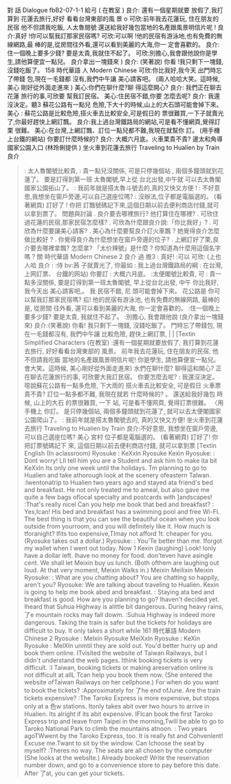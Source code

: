 對 話 Dialogue                                           fbB2-07-1-1 給弓
( 在教室 )
良介: 還有一個星期就要
放假了,我打算到
花蓮去旅行,好好
看看台灣東部的風
景 o
可欣:前年我去花蓮玩,
住在朋友的民宿
他不但請我吃飯,        人太魯閱號
還送給我好幾包當地的名產跟風景明信片呢 !
良介:真好 !你可以幫我訂那家民宿嗎?
可欣:可以啊 !他的民宿有游泳地,也有免費的無線網路,最
棒的是,從房間往外看,還可以看到美麗的大海,你一
定會喜歡的。
良介:住一個晚上要多少錢? 要是太貴,我就住不起了。
可欣:別擔心,我會跟他說你是學生,請他算便宜一點兒。
良介拿出一塊錢來 )
良介: (笑著說) 你看 !我只剩下一塊錢,沒錢吃飯了。
158
時代華語           人
Modern Chinese
可欣:你比我好,我今天
出門時忘了帶錢
包,現在一毛錢都
沒有,我們中午讓
美心請客吧。
(兩人哈哈大笑。這時候,美心
剛好從外面走進來 )
美心:你們在聊什麼?聊
得這麼開心?
良介: 我們正在聊去花蓮
旅行的事,可欣要
幫我訂民宿。
美心:住民宿不錯,你要
怎麼去呢?
良介: 我還沒決定。聽3
蘇花公路有一點兒
危險,下大十的時候,山上的大石頭可能會掉下來。
美心 : 蘇花公路是比較危險,搭火車去比較安全,可是假日的
票很難買,一下子就賣光了,你最好趕快上網訂飄。
良介:我上過台灣鐵路局的網站,可是看不懂網頁,覺得訂栗
很難。
美心:在台灣,上網訂飄、訂位一點兒都不難,我現在就幫你
訂。 (用手機上台鐵的網站) 你要訂什麼時候的?
良介: 大概六月底。火車栗貴不貴?
邊太和角導國家公園入口 (林玲俐提供 )
坐火車到花蓮去旅行
Traveling to Hualien by Train
良介
> : 太人魯闔號比較貴,
: 貴一點兒沒關係,
可是只停幾個站 ,
兩個多鐘頭就到花
蓮了。
要是訂得到第一班
太魯閣號,早上從
台北出發,中午就
可以去太魯閣國家公園拓山了。
: 我前年就是搭太魯斗號去的,真的又快又方便 !
: 不好意思,我想坐在窗戶旁邊,可以自己選座位嗎?
>: 沒辦法,位子都是電腦選的。 (看著網頁) 訂好了 ! 你把
訂飄號碼記下來,這個日期以前去便利商店付錢,就可
以拿到票了。
問題與討論
. 良介要去哪裡旅行? 他打算住在哪裡?
. 可欣住過花蓮的民宿,那家民宿怎麼樣?
. 可欣為什麼跟良介說:「你比我好」?
. 可欣為什麼要讓美心請客?
. 美心為什麼要幫良介訂火車飄 ? 她覺得良介怎麼做比較好 ?
. 你覺得良介為什麼想坐在窗戶旁邊的位子?
. 上網訂好了栗,良介要去哪裡拿飄? 怎麼拿?
「太价辣號」是什麼 ? 你知道為什麼用這個名字嗎 ?      關
時代華語
Modern Chinese
2
良介
過
擔3
: 真好!
:可以
可欣:
(上也人哈
良介 :
:侍
bv:茜
子就賣光了, 你最如
: 我上過台灣鐵路局的綱
: 在台灣, 上网訂票、
台鐵的网站) 你要訂
: 大概六月底。
:太便閣號比較貴, 可
: 貴一點多沒關係, 要是訂得到第一班太魯閣號, 早上從台北出發, 中午
你比我好, 我今天出
美心請客吧,。
我
民宿不錯,
尼
頭可能會掉下來。
花公路是
你可以幫我訂那家民宿嗎?
疝! 他的民宿有游泳池, 也有免費的無線网路, 最棒的是, 從房間
往外看, 還可以看到美麗的大海, 你一定會喜歡的。
:住一個晚上要多少錢? 要是太貴, 我就住不起了。
:別擔心, 我會跟他說
(良介拿出一塊錢來)
良介:(笑著說) 你看! 我只剩下一塊錢, 沒錢吃飯了。
門時忘了帶錢包, 現在一毛錢都沒有, 我們中午讓
比較危險,
趕快上網訂票,
|
|
           [Textin Simplified Characters
(在教室)
:還有一個星期就要放假了, 我打算到花蓮去旅行, 好好看看台灣東部的
風景。
前年我去花蓮玩, 住在朋友的民宿, 他不但請我吃飯
當地的名產跟風景明信片呢!
你是學生, 請他算便宣一點兒。
會大笑。這時候, 美心剛好從外面走進來)
水們在聊什麼? 聊得這和開心?
正在聊去花蓮旅行的事, 可欣要大我訂民宿。
你要怎麼去呢?
: 我還沒決定。噁說蘇花公路有一點多危險, 下大雨的
搭火車去比較安全, 可是假日
火車票貴不貴?
訂位一點多都不難, 我現在就若
什麼時候的?
。 還送給我好幾包
時候, 山上的大石
的票很難買, 一下
站, 可是看不懂网頁, 覺得訂票很難。
〈用手機上
你訂。
是只停幾個站, 兩個多鐘頭就到花蓮了,
就可以去太便閣國家公園爬山了。
: 我前年就是搭太魯閣號去的, 真的又快又方便!
坐火車到花蓮去旅行
Traveling to Hualien by Train
良介:不好意思, 我想坐在窗戶旁邊, 可以自己選座位嗎?
美心 宮村 位子都是電腦選的。 (看著網頁) 訂好了! 你把訂票號碼記下
來,
這個日期以前去便利商店付錢, 就可以拿到票
[Textin English
(In aclassroom)
Ryosuke :
KeXxln
Ryosuke
Kexin
Ryosuke:
: Dont worry! LIl tell him you are a Student and ask him to make ita bit
KeXxln
Its only one week until the holidays. Tm planning to go to Hualien and
take athorough look at the scenery ofeastern Talwan.
:Iwentonatrip to Hualien two years ago and stayed ata friend's bed and
breakfast. He not only treated me to ameal, but also gave me quite a few
bags oflocal specialty and postcards with ]andscapes!
:That's really nicel Can you help me book that bed and breakfast?
: Yes,Ican! His bed and breakfast has a swimming pool and free Wi-Fl.
The best thing is that you can see the beautiful ocean when you look
outside from yourroom, and you will definitely like it.
How much is tforanight? Ifits too expensive,TImay not afford 1t.
cheaper for you.
(Ryosuke takes out a dollar.)
Ryosuke:
: You'Te better than me. Iforgot my wallet when I went out today. Now 1
Kexin
(laughing) Look! Ionly have a dollar left. Ihave no money for food.
don'teven have asingle cent. We shall let Meixin buy us lunch.
(Both ofthem are laughing out loud. At that very moment, Meixin Walks in.)
Meixin
Meilixin
Meixin
Ryosuke:
: What are you chatting about? You are chatting so happily, aren't you?
Ryosuke:
We are talking about traveling to Hualien. Kexin is going to help me
book abed and breakfast.
: Staying ata bed and breakfast is good. How are you planning to go?
Ihaven't decided yet. Iheard that Suhua Highway is alittle bit
dangerous. During heavy rains, 了e mountain rocks may fall dowm.
:Suhua Highway is indeed more dangerous. Taking the train is safer but
the tickets for holidays are difficult to buy. It only takes a short while
161
時代華語
Modern Chinese
2
Ryosuke :
Melxin
Ryosuke
MeiXxln
Ryosuke :
KeXin
Ryosuke :
MelXln
unmtil they are sold out. You'd better hurry up and book them online.
ITvisited the website of Taiwan Railways, but I didn't understand the web
pages. Ithink booking tickets is very difficult.
:I Taiwan, booking tickets or making areservation online is not difficult
at allL Tcan help you book them now. (She entered the website ofTaiwan
Railways on her cellphone.) For when do you want to book the tickets?
:Approximately for 了he end ofJune. Are the train tickets expensive?
:The Taroko Express is more expensive, but stops only at a 色w stations.
Itonly takes abit over two hours to arrive in Hualien.
Its alright if its abit expensive. IFIcan book the first Taroko Express
trip and leave from Taipei in the morning,Twill be able to go to Taroko
National Park to climb the mountains atnoon.
: Two years agoTWwent by the Taroko Express, too. It is really fst and
Cohvenlent!
Excuse me.Twant to sit by the window. Can Ichoose the seat by myself?
:Theres no way. The seats are all chosen by the computer (She looks at
the webslte.) Already booked! Write the reservation number down, and
go to a convenience store to pay before this date. After 了at, you can get
your tickets.
